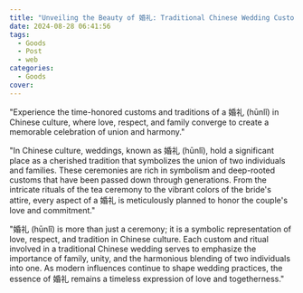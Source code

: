 ```yaml
---
title: "Unveiling the Beauty of 婚礼: Traditional Chinese Wedding Customs"
date: 2024-08-28 06:41:56
tags:
  - Goods
  - Post
  - web
categories:
  - Goods
cover: 
---
```


"Experience the time-honored customs and traditions of a 婚礼 (hūnlǐ) in Chinese culture, where love, respect, and family converge to create a memorable celebration of union and harmony."

"In Chinese culture, weddings, known as 婚礼 (hūnlǐ), hold a significant place as a cherished tradition that symbolizes the union of two individuals and families. These ceremonies are rich in symbolism and deep-rooted customs that have been passed down through generations. From the intricate rituals of the tea ceremony to the vibrant colors of the bride's attire, every aspect of a 婚礼 is meticulously planned to honor the couple's love and commitment."

"婚礼 (hūnlǐ) is more than just a ceremony; it is a symbolic representation of love, respect, and tradition in Chinese culture. Each custom and ritual involved in a traditional Chinese wedding serves to emphasize the importance of family, unity, and the harmonious blending of two individuals into one. As modern influences continue to shape wedding practices, the essence of 婚礼 remains a timeless expression of love and togetherness."
